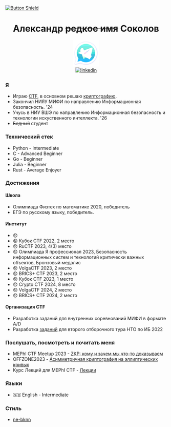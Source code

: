 [![Button Shield]][Shield]

<div align="center"> 
<h1>Александр <del>редкое имя</del> Соколов</h1>
  <a href="https://t.me/Sarkoxed" target="_blank">
    <img src="https://github.com/Sarkoxed/Sarkoxed/blob/main/telelogo.png">
  </a>
</div>
<div align="center">
 <a href="https://www.linkedin.com/in/alexander-sokolov-6a043b254" target="_blank">
    <img src=https://img.shields.io/badge/linkedin-%2300acee.svg?color=000000&style=for-the-badge&logo=linkedin&logoColor=white alt=linkedin style="margin-bottom: 5px;" />
  </a>
</div>




[Shield]: ./README-en.md

[Button Shield]: https://img.shields.io/badge/en-ff008d

### Я
 
  - Играю [CTF](https://ctftime.org/team/76463), в основном решаю [криптографию](https://github.com/Sarkoxed/ctf-writeups).
  - Закончил НИЯУ МИФИ по направлению Информационная безопасность. '24
  - Учусь в НИУ ВШЭ по направлению Информационная безопасность и технологии искуственного интеллекта. '26
  - <del>Бедный</del> студент

### Технический стек
  
  - Python - Intermediate
  - C -      Advanced Beginner
  - Go -     Beginner
  - Julia -  Beginner
  - Rust -   Average Enjoyer

### Достижения

#### Школа

  - Олимпиада Физтех по математике 2020, победитель
  - ЕГЭ по русскому языку, победитель.

#### Институт

  - 😞
  - 😞 Кубок CTF 2022, 2 место
  - 😞 RuCTF 2023, 4(3) место
  - 😞 Олимпиада Я профессионал 2023, Безопасность информационных систем и технологий критически важных объектов, Бронзовый медалис
  - 😞 VolgaCTF 2023, 2 место
  - 😞 BRICS+ CTF 2023, 2 место
  - 😞 Кубок CTF 2023, 1 место
  - 😞 Crypto CTF 2024, 8 место
  - 😞 VolgaCTF 2024, 2 место
  - 😞 BRICS+ CTF 2024, 2 место




#### Организация CTF

- Разработка заданий для внутренних соревнований МИФИ в формате A/D
- Разработка [заданий](https://github.com/sprushed/nto2022_public/tree/master/tasks/crypto) для второго отборочного тура НТО по ИБ 2022

### Послушать, посмотреть и почитать меня

- MEPhI CTF Meetup 2023 - [ZKP: кому и зачем мы что-то доказываем](https://www.youtube.com/watch?v=DZNZTlycUs4)
- OFFZONE2023 - [Асимметричная криптография на эллиптических кривых](https://www.youtube.com/watch?v=Jn9Wkhm7TKg)
- Курс Лекций для MEPhI CTF - [Лекции](https://github.com/Sarkoxed/MEPhI-CTF-Lectures)

### Языки

  - :gb: English - Intermediate

### Стиль

  - [ne-bknn](https://github.com/ne-bknn)

<!--
**Sarkoxed/Sarkoxed** is a ✨ _special_ ✨ repository because its `README.md` (this file) appears on your GitHub profile.

Here are some ideas to get you started:

- 🔭 I’m currently working on ...
- 🌱 I’m currently learning ...
- 👯 I’m looking to collaborate on ...
- 🤔 I’m looking for help with ...
- 💬 Ask me about ...
- 📫 How to reach me: ...
- 😄 Pronouns: ...
- ⚡ Fun fact: ...
-->
